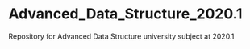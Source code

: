 # Advanced_Data_Structure_2020.1

Repository for Advanced Data Structure university subject at 2020.1
